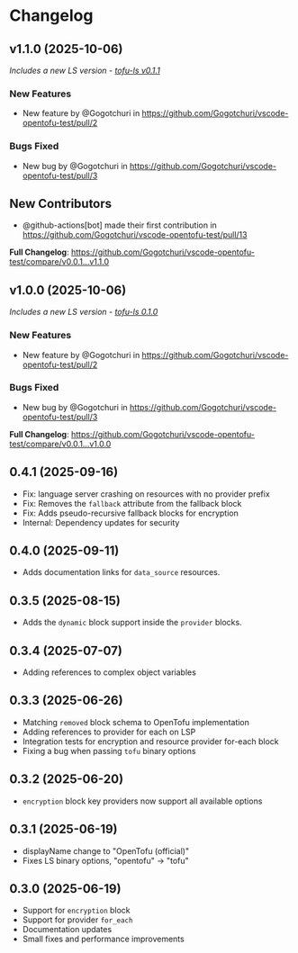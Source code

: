 # Changelog

## v1.1.0 (2025-10-06)

*Includes a new LS version - [tofu-ls v0.1.1](https://github.com/opentofu/tofu-ls/releases/tag/vv0.1.1)*
    
### New Features
* New feature by @Gogotchuri in https://github.com/Gogotchuri/vscode-opentofu-test/pull/2
### Bugs Fixed
* New bug by @Gogotchuri in https://github.com/Gogotchuri/vscode-opentofu-test/pull/3

## New Contributors
* @github-actions[bot] made their first contribution in https://github.com/Gogotchuri/vscode-opentofu-test/pull/13

**Full Changelog**: https://github.com/Gogotchuri/vscode-opentofu-test/compare/v0.0.1...v1.1.0


## v1.0.0 (2025-10-06)

*Includes a new LS version - [tofu-ls 0.1.0](https://github.com/opentofu/tofu-ls/releases/tag/v0.1.0)*
    
### New Features
* New feature by @Gogotchuri in https://github.com/Gogotchuri/vscode-opentofu-test/pull/2
### Bugs Fixed
* New bug by @Gogotchuri in https://github.com/Gogotchuri/vscode-opentofu-test/pull/3


**Full Changelog**: https://github.com/Gogotchuri/vscode-opentofu-test/compare/v0.0.1...v1.0.0


## 0.4.1 (2025-09-16)
- Fix: language server crashing on resources with no provider prefix
- Fix: Removes the `fallback` attribute from the fallback block
- Fix: Adds pseudo-recursive fallback blocks for encryption
- Internal: Dependency updates for security

## 0.4.0 (2025-09-11)
- Adds documentation links for `data_source` resources. 

## 0.3.5 (2025-08-15)
- Adds the `dynamic` block support inside the `provider` blocks.

## 0.3.4 (2025-07-07)
- Adding references to complex object variables

## 0.3.3 (2025-06-26)
- Matching `removed` block schema to OpenTofu implementation
- Adding references to provider for each on LSP
- Integration tests for encryption and resource provider for-each block
- Fixing a bug when passing `tofu` binary options

## 0.3.2 (2025-06-20)
- `encryption` block key providers now support all available options

## 0.3.1 (2025-06-19)
- displayName change to "OpenTofu (official)"
- Fixes LS binary options, "opentofu" -> "tofu"

## 0.3.0 (2025-06-19)
- Support for `encryption` block
- Support for provider `for_each`
- Documentation updates
- Small fixes and performance improvements